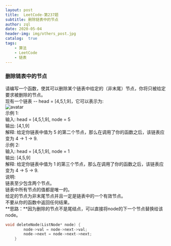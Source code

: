 ```yaml
---
layout: post
title:  LeetCode-第237题
subtitle: 删除链表中的节点
author: zql
date: 2020-05-04
header-img: img/others_post.jpg
catalog:  true
tags:
    - 算法
    - LeetCode
    - 链表
---
```

### 删除链表中的节点  
请编写一个函数，使其可以删除某个链表中给定的（非末尾）节点，你将只被给定要求被删除的节点。  
现有一个链表 -- head = [4,5,1,9]，它可以表示为:  
![avatar](https://assets.leetcode-cn.com/aliyun-lc-upload/uploads/2019/01/19/237_example.png)  
示例 1:  
输入: head = [4,5,1,9], node = 5  
输出: [4,1,9]  
解释: 给定你链表中值为 5 的第二个节点，那么在调用了你的函数之后，该链表应变为 4 -> 1 -> 9.  
示例 2:  
输入: head = [4,5,1,9], node = 1  
输出: [4,5,9]  
解释: 给定你链表中值为 1 的第三个节点，那么在调用了你的函数之后，该链表应变为 4 -> 5 -> 9.  
说明:  
链表至少包含两个节点。  
链表中所有节点的值都是唯一的。  
给定的节点为非末尾节点并且一定是链表中的一个有效节点。  
不要从你的函数中返回任何结果。  
**思路：**因为删除的节点不是尾结点，可以直接将node的下一个节点替换给该node。  
```c++
void deleteNode(ListNode* node) {
        node->val = node->next->val;
        node->next = node->next->next;
    }
```
